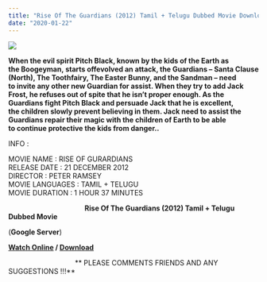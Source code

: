 ```yaml
---
title: "Rise Of The Guardians (2012) Tamil + Telugu Dubbed Movie Download"
date: "2020-01-22"
---
```


[![](https://1.bp.blogspot.com/-CUI9rK79iE0/Xhout5LfR6I/AAAAAAAAAJc/kr0SYWab2KIagoh9EMH20VI8lK_o7lO-ACLcBGAsYHQ/s320/Rise-of-the-Guardians-930x1378.jpg)](https://1.bp.blogspot.com/-CUI9rK79iE0/Xhout5LfR6I/AAAAAAAAAJc/kr0SYWab2KIagoh9EMH20VI8lK_o7lO-ACLcBGAsYHQ/s1600/Rise-of-the-Guardians-930x1378.jpg)

**When the evil spirit Pitch Black, known by the kids of the Earth as the Boogeyman, starts offevolved an attack, the Guardians – Santa Clause (North), The Toothfairy, The Easter Bunny, and the Sandman – need to invite any other new Guardian for assist. When they try to add Jack Frost, he refuses out of spite that he isn’t proper enough. As the Guardians fight Pitch Black and persuade Jack that he is excellent, the children slowly prevent believing in them. Jack need to assist the Guardians repair their magic with the children of Earth to be able to continue protective the kids from danger..**

INFO :   
  
MOVIE NAME : RISE OF GURARDIANS   
RELEASE DATE : 21 DECEMBER 2012  
DIRECTOR : PETER RAMSEY  
MOVIE LANGUAGES : TAMIL + TELUGU  
MOVIE DURATION : 1 HOUR 37 MINUTES  
  
  

                                       **Rise Of The Guardians (2012) Tamil + Telugu Dubbed Movie**

 (**Google Server**)

 **[Watch Online](https://gplinks.in/W9rG) / [Download](https://gplinks.in/W9rG)**

                                  ** PLEASE COMMENTS FRIENDS AND ANY SUGGESTIONS !!!**
